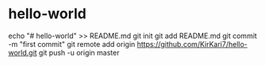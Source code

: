 # hello-world
echo "# hello-world" >> README.md
git init
git add README.md
git commit -m "first commit"
git remote add origin https://github.com/KirKari7/hello-world.git
git push -u origin master
